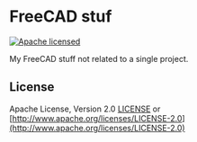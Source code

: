 # FreeCAD stuf

[![Apache licensed](https://img.shields.io/badge/license-Apache-blue.svg)](http://www.apache.org/licenses/LICENSE-2.0)

My FreeCAD stuff not related to a single project.

## License

Apache License, Version 2.0 [LICENSE](LICENSE) or
[http://www.apache.org/licenses/LICENSE-2.0](http://www.apache.org/licenses/LICENSE-2.0)

